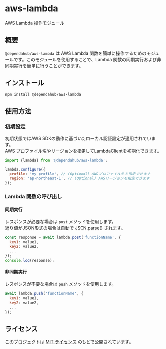 # aws-lambda

AWS Lambda 操作モジュール

## 概要

`@dependahub/aws-lambda` は AWS Lambda 関数を簡単に操作するためのモジュールです。このモジュールを使用することで、Lambda 関数の同期実行および非同期実行を簡単に行うことができます。

## インストール

```bash
npm install @dependahub/aws-lambda
```

## 使用方法

### 初期設定

初期状態ではAWS SDKの動作に基づいたローカル認証設定が適用されています。  
AWS プロファイル名やリージョンを指定してLambdaClientを初期化できます。

```javascript
import {lambda} from '@dependahub/aws-lambda';

lambda.configure({
  profile: 'my-profile', // (Optional) AWSプロファイル名を指定できます
  region: 'ap-northeast-1', // (Optional) AWSリージョンを指定できます
});
```

### Lambda 関数の呼び出し

#### 同期実行

レスポンスが必要な場合は `post` メソッドを使用します。  
返り値がJSON形式の場合は自動で JSON.parse() されます。

```javascript
const response = await lambda.post('functionName', {
  key1: value1,
  key2: value2,
  ...
});
console.log(response);
```

#### 非同期実行

レスポンスが不要な場合は `push` メソッドを使用します。

```javascript
await lambda.push('functionName', {
  key1: value1,
  key2: value2,
  ...
});
```

## ライセンス

このプロジェクトは [MIT ライセンス](./LICENSE) のもとで公開されています。
